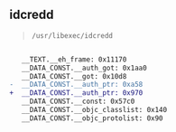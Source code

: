 ## idcredd

> `/usr/libexec/idcredd`

```diff

   __TEXT.__eh_frame: 0x11170
   __DATA_CONST.__auth_got: 0x1aa0
   __DATA_CONST.__got: 0x10d8
-  __DATA_CONST.__auth_ptr: 0xa58
+  __DATA_CONST.__auth_ptr: 0x970
   __DATA_CONST.__const: 0x57c0
   __DATA_CONST.__objc_classlist: 0x140
   __DATA_CONST.__objc_protolist: 0x90

```
